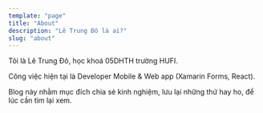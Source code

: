 ```yaml
---
template: "page"
title: "About"
description: "Lê Trung Đô là ai?"
slug: "about"
---
```


Tôi là Lê Trung Đô, học khoá 05DHTH trường HUFI.

Công việc hiện tại là Developer Mobile & Web app (Xamarin Forms, React).

Blog này nhằm mục đích chia sẻ kinh nghiệm, lưu lại những thứ hay ho, để lúc cần tìm lại xem.
